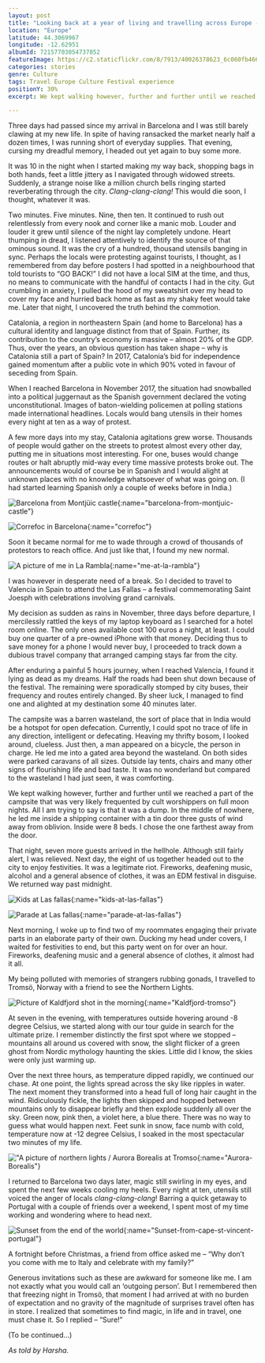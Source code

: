 ```yaml
---
layout: post
title: "Looking back at a year of living and travelling across Europe - I"
location: "Europe"
latitude: 44.3069967
longitude: -12.62951
albumId: 72157703054737852
featureImage: https://c2.staticflickr.com/8/7913/40026378623_6c060fb466_c.jpg
categories: stories
genre: Culture
tags: Travel Europe Culture Festival experience
positionY: 30%
excerpt: We kept walking however, further and further until we reached a part of the campsite that was very likely frequented by cult worshippers on full moon nights.

---
```

Three days had passed since my arrival in Barcelona and I was still barely clawing at my new life. In spite of having ransacked the market nearly half a dozen times, I was running short of everyday supplies. That evening, cursing my dreadful memory, I headed out yet again to buy some more. 

It was 10 in the night when I started making my way back, shopping bags in both hands, feet a little jittery as I navigated through widowed streets. Suddenly, a strange noise like a million church bells ringing started reverberating through the city. _Clang-clang-clang!_ This would die soon, I thought, whatever it was.

Two minutes. Five minutes. Nine, then ten. It continued to rush out relentlessly from every nook and corner like a manic mob. Louder and louder it grew until silence of the night lay completely undone. Heart thumping in dread, I listened attentively to identify the source of that ominous sound. It was the cry of a hundred, thousand utensils banging in sync. Perhaps the locals were protesting against tourists, I thought, as I remembered from day before posters I had spotted in a neighbourhood that told tourists to “GO BACK!” I did not have a local SIM at the time, and thus, no means to communicate with the handful of contacts I had in the city. Gut crumbling in anxiety, I pulled the hood of my sweatshirt over my head to cover my face and hurried back home as fast as my shaky feet would take me. Later that night, I uncovered the truth behind the commotion.

Catalonia, a region in northeastern Spain (and home to Barcelona) has a cultural identity and language distinct from that of Spain. Further, its contribution to the country’s economy is massive – almost 20% of the GDP. Thus, over the years, an obvious question has taken shape – why is Catalonia still a part of Spain? In 2017, Catalonia’s bid for independence gained momentum after a public vote in which 90% voted in favour of seceding from Spain. 

When I reached Barcelona in November 2017, the situation had snowballed into a political juggernaut as the Spanish government declared the voting unconstitutional. Images of baton-wielding policemen at polling stations made international headlines. Locals would bang utensils in their homes every night at ten as a way of protest.

A few more days into my stay, Catalonia agitations grew worse. Thousands of people would gather on the streets to protest almost every other day, putting me in situations most interesting. For one, buses would change routes or halt abruptly mid-way every time massive protests broke out. The announcements would of course be in Spanish and I would alight at unknown places with no knowledge whatsoever of what was going on. (I had started learning Spanish only a couple of weeks before in India.)

![Barcelona from Montjüic castle](){:name="barcelona-from-montjuic-castle"} 


![Correfoc in Barcelona](){:name="correfoc"} 

Soon it became normal for me to wade through a crowd of thousands of protestors to reach office. And just like that, I found my new normal. 

![A picture of me in La Rambla](){:name="me-at-la-rambla"}

I was however in desperate need of a break. So I decided to travel to Valencia in Spain to attend the Las Fallas – a festival commemorating Saint Joesph with celebrations involving grand carnivals. 

My decision as sudden as rains in November, three days before departure, I mercilessly rattled the keys of my laptop keyboard as I searched for a hotel room online. The only ones available cost 100 euros a night, at least. I could buy one quarter of a pre-owned iPhone with that money. Deciding thus to save money for a phone I would never buy, I proceeded to track down a dubious travel company that arranged camping stays far from the city. 

After enduring a painful 5 hours journey, when I reached Valencia, I found it lying as dead as my dreams. Half the roads had been shut down because of the festival. The remaining were sporadically stomped by city buses, their frequency and routes entirely changed. By sheer luck, I managed to find one and alighted at my destination some 40 minutes later. 

The campsite was a barren wasteland, the sort of place that in India would be a hotspot for open defecation. Currently, I could spot no trace of life in any direction, intelligent or defecating. Heaving my thrifty bosom, I looked around, clueless. Just then, a man appeared on a bicycle, the person in charge. He led me into a gated area beyond the wasteland. On both sides were parked caravans of all sizes. Outside lay tents, chairs and many other signs of flourishing life and bad taste. It was no wonderland but compared to the wasteland I had just seen, it was comforting.

We kept walking however, further and further until we reached a part of the campsite that was very likely frequented by cult worshippers on full moon nights. All I am trying to say is that it was a dump. In the middle of nowhere, he led me inside a shipping container with a tin door three gusts of wind away from oblivion. Inside were 8 beds. I chose the one farthest away from the door. 

That night, seven more guests arrived in the hellhole. Although still fairly alert, I was relieved. Next day, the eight of us together headed out to the city to enjoy festivities. It was a legitimate riot. Fireworks, deafening music, alcohol and a general absence of clothes, it was an EDM festival in disguise. We returned way past midnight. 

![Kids at Las fallas](){:name="kids-at-las-fallas"}

![Parade at Las fallas](){:name="parade-at-las-fallas"}

Next morning, I woke up to find two of my roommates engaging their private parts in an elaborate party of their own. Ducking my head under covers, I waited for festivities to end, but this party went on for over an hour. Fireworks, deafening music and a general absence of clothes, it almost had it all.

My being polluted with memories of strangers rubbing gonads, I travelled to Tromsö, Norway with a friend to see the Northern Lights.  

![Picture of Kaldfjord shot in the morning](){:name="Kaldfjord-tromso"}

At seven in the evening, with temperatures outside hovering around -8 degree Celsius, we started along with our tour guide in search for the ultimate prize. I remember distinctly the first spot where we stopped – mountains all around us covered with snow, the slight flicker of a green ghost from Nordic mythology haunting the skies. Little did I know, the skies were only just warming up. 

Over the next three hours, as temperature dipped rapidly, we continued our chase. At one point, the lights spread across the sky like ripples in water. The next moment they transformed into a head full of long hair caught in the wind. Ridiculously fickle, the lights then skipped and hopped between mountains only to disappear briefly and then explode suddenly all over the sky. Green now, pink then, a violet here, a blue there. There was no way to guess what would happen next. Feet sunk in snow, face numb with cold, temperature now at -12 degree Celsius, I soaked in the most spectacular two minutes of my life. 

!["A picture of northern lights / Aurora Borealis at Tromso](){:name="Aurora-Borealis"}

I returned to Barcelona two days later, magic still swirling in my eyes, and spent the next few weeks cooling my heels. Every night at ten, utensils still voiced the anger of locals _clang-clang-clang_! Barring a quick getaway to Portugal with a couple of friends over a weekend, I spent most of my time working and wondering where to head next.

![Sunset from the end of the world](){:name="Sunset-from-cape-st-vincent-portugal"}

A fortnight before Christmas, a friend from office asked me – “Why don’t you come with me to Italy and celebrate with my family?”

Generous invitations such as these are awkward for someone like me. I am not exactly what you would call an ‘outgoing person’. But I remembered then that freezing night in Tromsö, that moment I had arrived at with no burden of expectation and no gravity of the magnitude of surprises travel often has in store. I realized that sometimes to find magic, in life and in travel, one must chase it. So I replied – “Sure!”

(To be continued…)

_As told by Harsha._